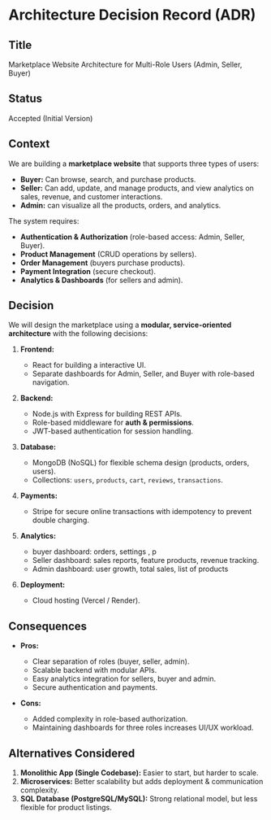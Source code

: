 # Architecture Decision Record (ADR)

## Title  
Marketplace Website Architecture for Multi-Role Users (Admin, Seller, Buyer)

## Status  
Accepted (Initial Version)

## Context  
We are building a **marketplace website** that supports three types of users:  
- **Buyer:** Can browse, search, and purchase products.  
- **Seller:** Can add, update, and manage products, and view analytics on sales, revenue, and customer interactions.  
- **Admin:** can visualize all the products, orders, and analytics.  

The system requires:  
- **Authentication & Authorization** (role-based access: Admin, Seller, Buyer).  
- **Product Management** (CRUD operations by sellers).  
- **Order Management** (buyers purchase products).  
- **Payment Integration** (secure checkout).  
- **Analytics & Dashboards** (for sellers and admin).  


## Decision  
We will design the marketplace using a **modular, service-oriented architecture** with the following decisions:  

1. **Frontend:**  
   - React for building a interactive UI.  
   - Separate dashboards for Admin, Seller, and Buyer with role-based navigation.  

2. **Backend:**  
   - Node.js with Express for building REST APIs.  
   - Role-based middleware for **auth & permissions**.  
   - JWT-based authentication for session handling.  

3. **Database:**  
   - MongoDB (NoSQL) for flexible schema design (products, orders, users).  
   - Collections: `users`, `products`, `cart`, `reviews`, `transactions`.  

4. **Payments:**  
   - Stripe for secure online transactions with idempotency to prevent double charging.  

5. **Analytics:**  
   - buyer dashboard: orders, settings , p
   - Seller dashboard: sales reports, feature products, revenue tracking.  
   - Admin dashboard: user growth, total sales, list of products  

6. **Deployment:**  
   - Cloud hosting (Vercel / Render).  

## Consequences  
- **Pros:**  
  - Clear separation of roles (buyer, seller, admin).  
  - Scalable backend with modular APIs.  
  - Easy analytics integration for sellers, buyer and admin.  
  - Secure authentication and payments.  

- **Cons:**  
  - Added complexity in role-based authorization.  
  - Maintaining dashboards for three roles increases UI/UX workload.  


## Alternatives Considered  
1. **Monolithic App (Single Codebase):** Easier to start, but harder to scale.  
2. **Microservices:** Better scalability but adds deployment & communication complexity.  
3. **SQL Database (PostgreSQL/MySQL):** Strong relational model, but less flexible for product listings.  


